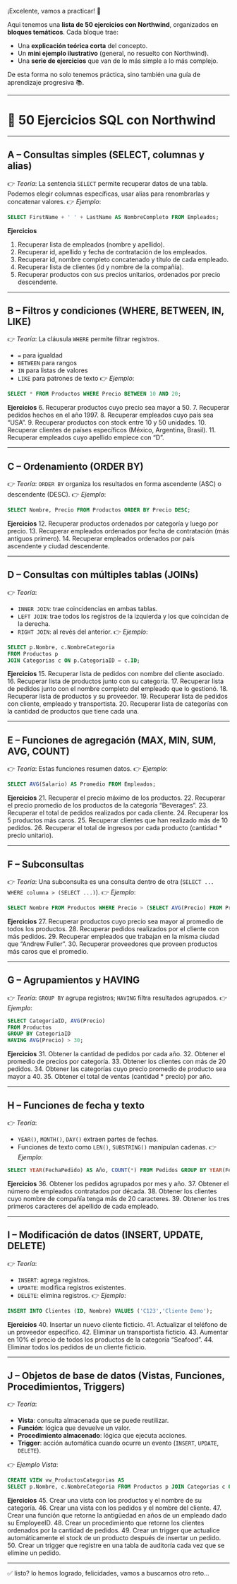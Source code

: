 ¡Excelente, vamos a practicar! 🚀

Aqui tenemos una **lista de 50 ejercicios con Northwind**, organizados en **bloques temáticos**.
Cada bloque trae:

* Una **explicación teórica corta** del concepto.
* Un **mini ejemplo ilustrativo** (general, no resuelto con Northwind).
* Una **serie de ejercicios** que van de lo más simple a lo más complejo.

De esta forma no solo tenemos práctica, sino también una guía de aprendizaje progresiva 📚.

---

# 📘 50 Ejercicios SQL con Northwind

---

## **A – Consultas simples (SELECT, columnas y alias)**

👉 *Teoría*: La sentencia `SELECT` permite recuperar datos de una tabla. Podemos elegir columnas específicas, usar alias para renombrarlas y concatenar valores.
👉 *Ejemplo*:

```sql
SELECT FirstName + ' ' + LastName AS NombreCompleto FROM Empleados;
```

**Ejercicios**

1. Recuperar lista de empleados (nombre y apellido).
2. Recuperar id, apellido y fecha de contratación de los empleados.
3. Recuperar id, nombre completo concatenado y título de cada empleado.
4. Recuperar lista de clientes (id y nombre de la compañía).
5. Recuperar productos con sus precios unitarios, ordenados por precio descendente.

---

## **B – Filtros y condiciones (WHERE, BETWEEN, IN, LIKE)**

👉 *Teoría*: La cláusula `WHERE` permite filtrar registros.

* `=` para igualdad
* `BETWEEN` para rangos
* `IN` para listas de valores
* `LIKE` para patrones de texto
  👉 *Ejemplo*:

```sql
SELECT * FROM Productos WHERE Precio BETWEEN 10 AND 20;
```

**Ejercicios**
6\. Recuperar productos cuyo precio sea mayor a 50.
7\. Recuperar pedidos hechos en el año 1997.
8\. Recuperar empleados cuyo país sea “USA”.
9\. Recuperar productos con stock entre 10 y 50 unidades.
10\. Recuperar clientes de países específicos (México, Argentina, Brasil).
11\. Recuperar empleados cuyo apellido empiece con “D”.

---

## **C – Ordenamiento (ORDER BY)**

👉 *Teoría*: `ORDER BY` organiza los resultados en forma ascendente (ASC) o descendente (DESC).
👉 *Ejemplo*:

```sql
SELECT Nombre, Precio FROM Productos ORDER BY Precio DESC;
```

**Ejercicios**
12\. Recuperar productos ordenados por categoría y luego por precio.
13\. Recuperar empleados ordenados por fecha de contratación (más antiguos primero).
14\. Recuperar empleados ordenados por país ascendente y ciudad descendente.

---

## **D – Consultas con múltiples tablas (JOINs)**

👉 *Teoría*:

* `INNER JOIN`: trae coincidencias en ambas tablas.
* `LEFT JOIN`: trae todos los registros de la izquierda y los que coincidan de la derecha.
* `RIGHT JOIN`: al revés del anterior.
  👉 *Ejemplo*:

```sql
SELECT p.Nombre, c.NombreCategoria
FROM Productos p
JOIN Categorias c ON p.CategoriaID = c.ID;
```

**Ejercicios**
15\. Recuperar lista de pedidos con nombre del cliente asociado.
16\. Recuperar lista de productos junto con su categoría.
17\. Recuperar lista de pedidos junto con el nombre completo del empleado que lo gestionó.
18\. Recuperar lista de productos y su proveedor.
19\. Recuperar lista de pedidos con cliente, empleado y transportista.
20\. Recuperar lista de categorías con la cantidad de productos que tiene cada una.

---

## **E – Funciones de agregación (MAX, MIN, SUM, AVG, COUNT)**

👉 *Teoría*: Estas funciones resumen datos.
👉 *Ejemplo*:

```sql
SELECT AVG(Salario) AS Promedio FROM Empleados;
```

**Ejercicios**
21\. Recuperar el precio máximo de los productos.
22\. Recuperar el precio promedio de los productos de la categoría “Beverages”.
23\. Recuperar el total de pedidos realizados por cada cliente.
24\. Recuperar los 5 productos más caros.
25\. Recuperar clientes que han realizado más de 10 pedidos.
26\. Recuperar el total de ingresos por cada producto (cantidad \* precio unitario).

---

## **F – Subconsultas**

👉 *Teoría*: Una subconsulta es una consulta dentro de otra (`SELECT ... WHERE columna > (SELECT ...)`).
👉 *Ejemplo*:

```sql
SELECT Nombre FROM Productos WHERE Precio > (SELECT AVG(Precio) FROM Productos);
```

**Ejercicios**
27\. Recuperar productos cuyo precio sea mayor al promedio de todos los productos.
28\. Recuperar pedidos realizados por el cliente con más pedidos.
29\. Recuperar empleados que trabajan en la misma ciudad que “Andrew Fuller”.
30\. Recuperar proveedores que proveen productos más caros que el promedio.

---

## **G – Agrupamientos y HAVING**

👉 *Teoría*: `GROUP BY` agrupa registros; `HAVING` filtra resultados agrupados.
👉 *Ejemplo*:

```sql
SELECT CategoriaID, AVG(Precio) 
FROM Productos 
GROUP BY CategoriaID 
HAVING AVG(Precio) > 30;
```

**Ejercicios**
31\. Obtener la cantidad de pedidos por cada año.
32\. Obtener el promedio de precios por categoría.
33\. Obtener los clientes con más de 20 pedidos.
34\. Obtener las categorías cuyo precio promedio de producto sea mayor a 40.
35\. Obtener el total de ventas (cantidad \* precio) por año.

---

## **H – Funciones de fecha y texto**

👉 *Teoría*:

* `YEAR()`, `MONTH()`, `DAY()` extraen partes de fechas.
* Funciones de texto como `LEN()`, `SUBSTRING()` manipulan cadenas.
  👉 *Ejemplo*:

```sql
SELECT YEAR(FechaPedido) AS Año, COUNT(*) FROM Pedidos GROUP BY YEAR(FechaPedido);
```

**Ejercicios**
36\. Obtener los pedidos agrupados por mes y año.
37\. Obtener el número de empleados contratados por década.
38\. Obtener los clientes cuyo nombre de compañía tenga más de 20 caracteres.
39\. Obtener los tres primeros caracteres del apellido de cada empleado.

---

## **I – Modificación de datos (INSERT, UPDATE, DELETE)**

👉 *Teoría*:

* `INSERT`: agrega registros.
* `UPDATE`: modifica registros existentes.
* `DELETE`: elimina registros.
  👉 *Ejemplo*:

```sql
INSERT INTO Clientes (ID, Nombre) VALUES ('C123','Cliente Demo');
```

**Ejercicios**
40\. Insertar un nuevo cliente ficticio.
41\. Actualizar el teléfono de un proveedor específico.
42\. Eliminar un transportista ficticio.
43\. Aumentar en 10% el precio de todos los productos de la categoría “Seafood”.
44\. Eliminar todos los pedidos de un cliente ficticio.

---

## **J – Objetos de base de datos (Vistas, Funciones, Procedimientos, Triggers)**

👉 *Teoría*:

* **Vista**: consulta almacenada que se puede reutilizar.
* **Función**: lógica que devuelve un valor.
* **Procedimiento almacenado**: lógica que ejecuta acciones.
* **Trigger**: acción automática cuando ocurre un evento (`INSERT`, `UPDATE`, `DELETE`).

👉 *Ejemplo Vista*:

```sql
CREATE VIEW vw_ProductosCategorias AS
SELECT p.Nombre, c.NombreCategoria FROM Productos p JOIN Categorias c ON p.CategoriaID = c.ID;
```

**Ejercicios**
45\. Crear una vista con los productos y el nombre de su categoría.
46\. Crear una vista con los pedidos y el nombre del cliente.
47\. Crear una función que retorne la antigüedad en años de un empleado dado su EmployeeID.
48\. Crear un procedimiento que retorne los clientes ordenados por la cantidad de pedidos.
49\. Crear un trigger que actualice automáticamente el stock de un producto después de insertar un pedido.
50\. Crear un trigger que registre en una tabla de auditoría cada vez que se elimine un pedido.

---

✅ listo? lo hemos logrado, felicidades, vamos a buscarnos otro reto...

